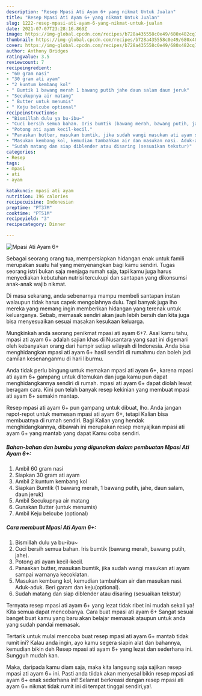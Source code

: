 ```yaml
---
description: "Resep Mpasi Ati Ayam 6+ yang nikmat Untuk Jualan"
title: "Resep Mpasi Ati Ayam 6+ yang nikmat Untuk Jualan"
slug: 1222-resep-mpasi-ati-ayam-6-yang-nikmat-untuk-jualan
date: 2021-07-07T23:28:16.869Z
image: https://img-global.cpcdn.com/recipes/b728a435558c0e49/680x482cq70/mpasi-ati-ayam-6-foto-resep-utama.jpg
thumbnail: https://img-global.cpcdn.com/recipes/b728a435558c0e49/680x482cq70/mpasi-ati-ayam-6-foto-resep-utama.jpg
cover: https://img-global.cpcdn.com/recipes/b728a435558c0e49/680x482cq70/mpasi-ati-ayam-6-foto-resep-utama.jpg
author: Anthony Bridges
ratingvalue: 3.5
reviewcount: 7
recipeingredient:
- "60 gram nasi"
- "30 gram ati ayam"
- "2 kuntum kembang kol"
- " Bumtik 1 bawang merah 1 bawang putih jahe daun salam daun jeruk"
- "Secukupnya air matang"
- " Butter untuk menumis"
- " Keju belcube optional"
recipeinstructions:
- "Bismillah dulu ya bu-ibu~"
- "Cuci bersih semua bahan. Iris bumtik (bawang merah, bawang putih, jahe)."
- "Potong ati ayam kecil-kecil."
- "Panaskan butter, masukan bumtik, jika sudah wangi masukan ati ayam sampai warnanya kecoklatan."
- "Masukan kembang kol, kemudian tambahkan air dan masukan nasi. Aduk-aduk. Beri garam dan keju(optional)."
- "Sudah matang dan siap diblender atau disaring (sesuaikan tekstur)"
categories:
- Resep
tags:
- mpasi
- ati
- ayam

katakunci: mpasi ati ayam 
nutrition: 196 calories
recipecuisine: Indonesian
preptime: "PT37M"
cooktime: "PT51M"
recipeyield: "3"
recipecategory: Dinner

---
```



![Mpasi Ati Ayam 6+](https://img-global.cpcdn.com/recipes/b728a435558c0e49/680x482cq70/mpasi-ati-ayam-6-foto-resep-utama.jpg)

Sebagai seorang orang tua, mempersiapkan hidangan enak untuk famili merupakan suatu hal yang menyenangkan bagi kamu sendiri. Tugas seorang istri bukan saja menjaga rumah saja, tapi kamu juga harus menyediakan kebutuhan nutrisi tercukupi dan santapan yang dikonsumsi anak-anak wajib nikmat.

Di masa  sekarang, anda sebenarnya mampu membeli santapan instan walaupun tidak harus capek mengolahnya dulu. Tapi banyak juga lho mereka yang memang ingin memberikan hidangan yang terenak untuk keluarganya. Sebab, memasak sendiri akan jauh lebih bersih dan kita juga bisa menyesuaikan sesuai masakan kesukaan keluarga. 



Mungkinkah anda seorang penikmat mpasi ati ayam 6+?. Asal kamu tahu, mpasi ati ayam 6+ adalah sajian khas di Nusantara yang saat ini digemari oleh kebanyakan orang dari hampir setiap wilayah di Indonesia. Anda bisa menghidangkan mpasi ati ayam 6+ hasil sendiri di rumahmu dan boleh jadi camilan kesenanganmu di hari liburmu.

Anda tidak perlu bingung untuk memakan mpasi ati ayam 6+, karena mpasi ati ayam 6+ gampang untuk ditemukan dan juga kamu pun dapat menghidangkannya sendiri di rumah. mpasi ati ayam 6+ dapat diolah lewat beragam cara. Kini pun telah banyak resep kekinian yang membuat mpasi ati ayam 6+ semakin mantap.

Resep mpasi ati ayam 6+ pun gampang untuk dibuat, lho. Anda jangan repot-repot untuk memesan mpasi ati ayam 6+, tetapi Kalian bisa membuatnya di rumah sendiri. Bagi Kalian yang hendak menghidangkannya, dibawah ini merupakan resep menyajikan mpasi ati ayam 6+ yang mantab yang dapat Kamu coba sendiri.

<!--inarticleads1-->

##### Bahan-bahan dan bumbu yang digunakan dalam pembuatan Mpasi Ati Ayam 6+:

1. Ambil 60 gram nasi
1. Siapkan 30 gram ati ayam
1. Ambil 2 kuntum kembang kol
1. Siapkan  Bumtik (1 bawang merah, 1 bawang putih, jahe, daun salam, daun jeruk)
1. Ambil Secukupnya air matang
1. Gunakan  Butter (untuk menumis)
1. Ambil  Keju belcube (optional)




<!--inarticleads2-->

##### Cara membuat Mpasi Ati Ayam 6+:

1. Bismillah dulu ya bu-ibu~
1. Cuci bersih semua bahan. Iris bumtik (bawang merah, bawang putih, jahe).
1. Potong ati ayam kecil-kecil.
1. Panaskan butter, masukan bumtik, jika sudah wangi masukan ati ayam sampai warnanya kecoklatan.
1. Masukan kembang kol, kemudian tambahkan air dan masukan nasi. Aduk-aduk. Beri garam dan keju(optional).
1. Sudah matang dan siap diblender atau disaring (sesuaikan tekstur)




Ternyata resep mpasi ati ayam 6+ yang lezat tidak ribet ini mudah sekali ya! Kita semua dapat mencobanya. Cara buat mpasi ati ayam 6+ Sangat sesuai banget buat kamu yang baru akan belajar memasak ataupun untuk anda yang sudah pandai memasak.

Tertarik untuk mulai mencoba buat resep mpasi ati ayam 6+ mantab tidak rumit ini? Kalau anda ingin, ayo kamu segera siapin alat dan bahannya, kemudian bikin deh Resep mpasi ati ayam 6+ yang lezat dan sederhana ini. Sungguh mudah kan. 

Maka, daripada kamu diam saja, maka kita langsung saja sajikan resep mpasi ati ayam 6+ ini. Pasti anda tiidak akan menyesal bikin resep mpasi ati ayam 6+ enak sederhana ini! Selamat berkreasi dengan resep mpasi ati ayam 6+ nikmat tidak rumit ini di tempat tinggal sendiri,ya!.

